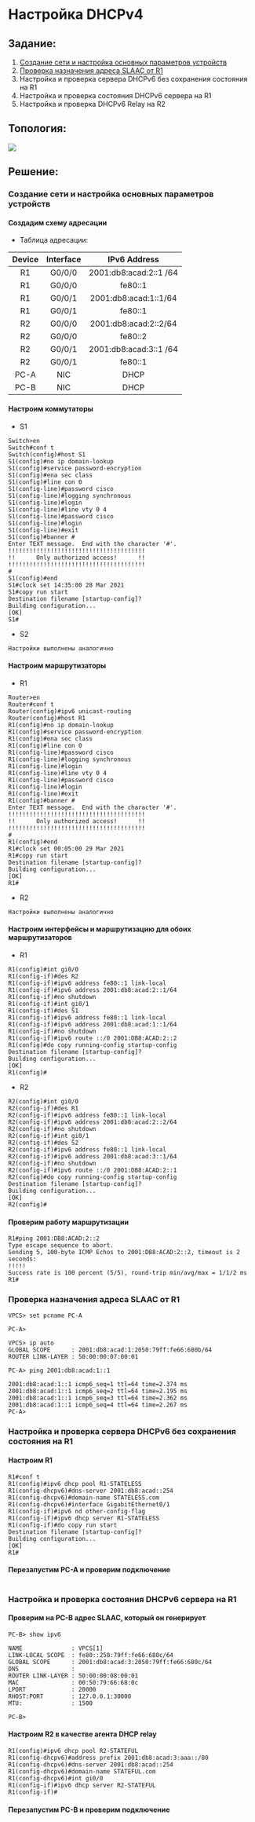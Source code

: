 #  Настройка DHCPv4
## Задание:
1. [Создание сети и настройка основных параметров устройств](https://github.com/klyuchnikovn/net_eng/blob/master/DHCPv6.md#%D1%81%D0%BE%D0%B7%D0%B4%D0%B0%D0%BD%D0%B8%D0%B5-%D1%81%D0%B5%D1%82%D0%B8-%D0%B8-%D0%BD%D0%B0%D1%81%D1%82%D1%80%D0%BE%D0%B9%D0%BA%D0%B0-%D0%BE%D1%81%D0%BD%D0%BE%D0%B2%D0%BD%D1%8B%D1%85-%D0%BF%D0%B0%D1%80%D0%B0%D0%BC%D0%B5%D1%82%D1%80%D0%BE%D0%B2-%D1%83%D1%81%D1%82%D1%80%D0%BE%D0%B9%D1%81%D1%82%D0%B2)
2. [Проверка назначения адреса SLAAC от R1](https://github.com/klyuchnikovn/net_eng/blob/master/DHCPv6.md#%D0%BF%D1%80%D0%BE%D0%B2%D0%B5%D1%80%D0%BA%D0%B0-%D0%BD%D0%B0%D0%B7%D0%BD%D0%B0%D1%87%D0%B5%D0%BD%D0%B8%D1%8F-%D0%B0%D0%B4%D1%80%D0%B5%D1%81%D0%B0-slaac-%D0%BE%D1%82-r1)
3. Настройка и проверка сервера DHCPv6 без сохранения состояния на R1
4. Настройка и проверка состояния DHCPv6 сервера на R1
5. Настройка и проверка DHCPv6 Relay на R2
## Топология:
![](dhcp6_topology.png)
## Решение: 
### Создание сети и настройка основных параметров устройств
####  Создадим схему адресации
- Таблица адресации: 


|  				Device 			 |  				Interface 			 |       				IPv6 Address 			      |
|:--------:|:-----------:|:------------------------:|
|  				R1 			     |  				G0/0/0 			    |  				2001:db8:acad:2::1 /64 			 |
|  				R1 			     |  				G0/0/0 			    |  				fe80::1 			                |
|  				R1 			     |  				G0/0/1 			    |  				2001:db8:acad:1::1/64 			  |
|  				R1 			     |  				G0/0/1 			    |  				fe80::1 			                |
|  				R2 			     |  				G0/0/0 			    |  				2001:db8:acad:2::2/64 			  |
|  				R2 			     |  				G0/0/0 			    |  				fe80::2 			                |
|  				R2 			     |  				G0/0/1 			    |  				2001:db8:acad:3::1 /64 			 |
|  				R2 			     |  				G0/0/1 			    |  				fe80::1 			                |
|  				PC-A 			   |  				NIC 			       |  				DHCP 			                   |
|  				PC-B 			   |  				NIC 			       |  				DHCP 			                   |

#### Настроим коммутаторы
- S1
```
Switch>en
Switch#conf t
Switch(config)#host S1
S1(config)#no ip domain-lookup
S1(config)#service password-encryption 
S1(config)#ena sec class
S1(config)#line con 0
S1(config-line)#password cisco
S1(config-line)#logging synchronous 
S1(config-line)#login
S1(config-line)#line vty 0 4
S1(config-line)#password cisco
S1(config-line)#login
S1(config-line)#exit
S1(config)#banner #
Enter TEXT message.  End with the character '#'.
!!!!!!!!!!!!!!!!!!!!!!!!!!!!!!!!!!!!!!!
!!      Only authorized access!      !!   
!!!!!!!!!!!!!!!!!!!!!!!!!!!!!!!!!!!!!!!
#
S1(config)#end
S1#clock set 14:35:00 28 Mar 2021
S1#copy run start
Destination filename [startup-config]? 
Building configuration...
[OK]
S1#
```
- S2
```
Настройки выполнены аналогично
``` 

#### Настроим маршрутизаторы
- R1
```
Router>en
Router#conf t
Router(config)#ipv6 unicast-routing
Router(config)#host R1
R1(config)#no ip domain-lookup
R1(config)#service password-encryption 
R1(config)#ena sec class
R1(config)#line con 0
R1(config-line)#password cisco
R1(config-line)#logging synchronous 
R1(config-line)#login
R1(config-line)#line vty 0 4
R1(config-line)#password cisco
R1(config-line)#login
R1(config-line)#exit
R1(config)#banner #
Enter TEXT message.  End with the character '#'.
!!!!!!!!!!!!!!!!!!!!!!!!!!!!!!!!!!!!!!!
!!      Only authorized access!      !!   
!!!!!!!!!!!!!!!!!!!!!!!!!!!!!!!!!!!!!!!
#
R1(config)#end
R1#clock set 00:05:00 29 Mar 2021
R1#copy run start
Destination filename [startup-config]? 
Building configuration...
[OK]
R1#
```
- R2
```
Настройки выполнены аналогично
``` 
#### Настроим интерфейсы и маршрутизацию для обоих маршрутизаторов
- R1
```
R1(config)#int gi0/0
R1(config-if)#des R2
R1(config-if)#ipv6 address fe80::1 link-local
R1(config-if)#ipv6 address 2001:db8:acad:2::1/64 
R1(config-if)#no shutdown
R1(config-if)#int gi0/1
R1(config-if)#des S1   
R1(config-if)#ipv6 address fe80::1 link-local
R1(config-if)#ipv6 address 2001:db8:acad:1::1/64
R1(config-if)#no shutdown
R1(config-if)#ipv6 route ::/0 2001:DB8:ACAD:2::2
R1(config)#do copy running-config startup-config
Destination filename [startup-config]? 
Building configuration...
[OK]
R1(config)#
```
- R2
```
R2(config)#int gi0/0
R2(config-if)#des R1
R2(config-if)#ipv6 address fe80::1 link-local
R2(config-if)#ipv6 address 2001:db8:acad:2::2/64
R2(config-if)#no shutdown
R2(config-if)#int gi0/1
R2(config-if)#des S2  
R2(config-if)#ipv6 address fe80::1 link-local
R2(config-if)#ipv6 address 2001:db8:acad:3::1/64 
R2(config-if)#no shutdown
R2(config-if)#ipv6 route ::/0 2001:DB8:ACAD:2::1
R2(config)#do copy running-config startup-config
Destination filename [startup-config]? 
Building configuration...
[OK]
R2(config)#
```
#### Проверим работу маршрутизации
```
R1#ping 2001:DB8:ACAD:2::2
Type escape sequence to abort.
Sending 5, 100-byte ICMP Echos to 2001:DB8:ACAD:2::2, timeout is 2 seconds:
!!!!!
Success rate is 100 percent (5/5), round-trip min/avg/max = 1/1/2 ms
R1#
```
### Проверка назначения адреса SLAAC от R1
```
VPCS> set pcname PC-A

PC-A> 

VPCS> ip auto  
GLOBAL SCOPE      : 2001:db8:acad:1:2050:79ff:fe66:680b/64
ROUTER LINK-LAYER : 50:00:00:07:00:01

PC-A> ping 2001:db8:acad:1::1

2001:db8:acad:1::1 icmp6_seq=1 ttl=64 time=2.374 ms
2001:db8:acad:1::1 icmp6_seq=2 ttl=64 time=2.195 ms
2001:db8:acad:1::1 icmp6_seq=3 ttl=64 time=2.362 ms
2001:db8:acad:1::1 icmp6_seq=4 ttl=64 time=2.267 ms
PC-A>
```
### Настройка и проверка сервера DHCPv6 без сохранения состояния на R1
#### Настроим R1 
```
R1#conf t
R1(config)#ipv6 dhcp pool R1-STATELESS
R1(config-dhcpv6)#dns-server 2001:db8:acad::254
R1(config-dhcpv6)#domain-name STATELESS.com
R1(config-dhcpv6)#interface GigabitEthernet0/1
R1(config-if)#ipv6 nd other-config-flag
R1(config-if)#ipv6 dhcp server R1-STATELESS
R1(config-if)#do copy run start
Destination filename [startup-config]? 
Building configuration...
[OK]
R1#
```
#### Перезапустим PC-A и проверим подключение
```

```
### Настройка и проверка состояния DHCPv6 сервера на R1
#### Проверим на PC-B адрес SLAAC, который он генерирует
```
PC-B> show ipv6

NAME              : VPCS[1]
LINK-LOCAL SCOPE  : fe80::250:79ff:fe66:680c/64
GLOBAL SCOPE      : 2001:db8:acad:3:2050:79ff:fe66:680c/64
DNS               :
ROUTER LINK-LAYER : 50:00:00:08:00:01
MAC               : 00:50:79:66:68:0c
LPORT             : 20000
RHOST:PORT        : 127.0.0.1:30000
MTU:              : 1500

PC-B>
```
#### Настроим R2 в качестве агента DHCP relay
```
R1(config)#ipv6 dhcp pool R2-STATEFUL
R1(config-dhcpv6)#address prefix 2001:db8:acad:3:aaa::/80
R1(config-dhcpv6)#dns-server 2001:db8:acad::254
R1(config-dhcpv6)#domain-name STATEFUL.com
R1(config-dhcpv6)#int gi0/0
R1(config-if)#ipv6 dhcp server R2-STATEFUL
R1(config-if)#
```
#### Перезапустим PC-B и проверим подключение
